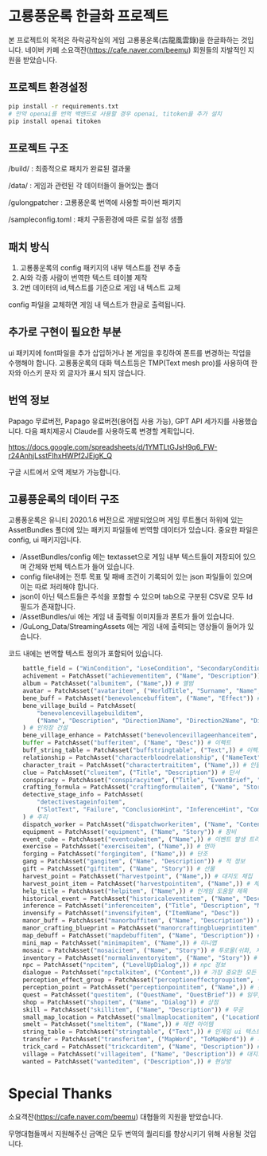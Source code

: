 # 고룡풍운록 한글화 프로젝트
본 프로젝트의 목적은 하락공작실의 게임 고룡풍운록(古龍風雲錄)을 한글화하는 것입니다. 네이버 카페 소요객잔(https://cafe.naver.com/beemu) 회원들의 자발적인 지원을 받았습니다.

## 프로젝트 환경설정
```bash
pip install -r requirements.txt
# 만약 openai를 번역 백엔드로 사용할 경우 openai, titoken을 추가 설치
pip install openai titoken
```
## 프로젝트 구조
/build/ : 최종적으로 패치가 완료된 결과물

/data/ : 게임과 관련된 각 데이터들이 들어있는 폴더

/gulongpatcher : 고룡풍운록 번역에 사용할 파이썬 패키지

/sampleconfig.toml : 패치 구동환경에 따른 로컬 설정 샘플

## 패치 방식
1. 고룡풍운록의 config 패키지의 내부 텍스트를 전부 추출
2. AI와 각종 사람이 번역한 텍스트 테이블 제작
3. 2번 데이터의 id,텍스트를 기준으로 게임 내 텍스트 교체

config 파일을 교체하면 게임 내 텍스트가 한글로 출력됩니다.


## 추가로 구현이 필요한 부분
ui 패키지에 font파일을 추가 삽입하거나 본 게임을 후킹하여 폰트를 변경하는 작업을 수행해야 합니다. 고룡풍운록의 대화 텍스트등은 TMP(Text mesh pro)를 사용하여 한자와 아스키 문자 외 글자가 표시 되지 않습니다.

## 번역 정보
Papago 무료버전, Papago 유료버전(용어집 사용 가능), GPT API 세가지를 사용했습니다. 다음 패치제공시 Claude를 사용하도록 변경할 계획입니다.

https://docs.google.com/spreadsheets/d/1YMTLtGJsH9q6_FW-r24AnhjLsstFIhxHWPf2JEjgK_Q

구글 시트에서 오역 제보가 가능합니다.

## 고룡풍운록의 데이터 구조
고룡풍운록은 유니티 2020.1.6 버전으로 개발되었으며 게임 루트폴더 하위에 있는 AssetBundles 폴더에 있는 패키지 파일들에 번역할 데이터가 있습니다. 중요한 파일은 config, ui 패키지입니다.
- /AssetBundles/config 에는 textasset으로 게임 내부 텍스트들이 저장되어 있으며 간체와 번체 텍스트가 들어 있습니다. 
- config file내에는 전투 목표 및 패배 조건이 기록되어 있는 json 파일들이 있으며 이는 따로 처리해야 합니다.
- json이 아닌 텍스트들은 주석을 포함할 수 있으며 tab으로 구분된 CSV로 모두 Id필드가 존재합니다.
- /AssetBundles/ui 에는 게임 내 출력될 이미지들과 폰트가 들어 있습니다.
- /GuLong_Data/StreamingAssets 에는 게임 내에 출력되는 영상들이 들어가 있습니다.

코드 내에는 번역할 텍스트 정의가 포함되어 있습니다. 
```Python
    battle_field = ("WinCondition", "LoseCondition", "SecondaryCondition") # 전장 목표
    achivement = PatchAsset("achievementitem", ("Name", "Description")) # 업적
    album = PatchAsset("albumitem", ("Name",)) # 앨범
    avatar = PatchAsset("avataritem", ("WorldTitle", "Surname", "Name", "Description")) # 인물 이름 및 별호, 묘사
    bene_buff = PatchAsset("benevolencebuffitem", ("Name", "Effect")) # 인의장 버프
    bene_village_build = PatchAsset(
        "benevolencevillagebuilditem",
        ("Name", "Description", "Direction1Name", "Direction2Name", "Direction3Name", "Direction4Name"),
    ) # 인의장 건설
    bene_village_enhance = PatchAsset("benevolencevillageenhanceitem", ("EnhanceName", "Description")) # 인의장 건설 업그레이드
    buffer = PatchAsset("bufferitem", ("Name", "Desc")) # 이펙트
    buff_string_table = PatchAsset("buffstringtable", ("Text",)) # 이펙트에 나오는 효과 설명
    relationship = PatchAsset("characterbloodrelationship", ("NameText", "NameBrief")) # 인물 관계도
    character_trait = PatchAsset("charactertraititem", ("Name",)) # 인물 특성
    clue = PatchAsset("clueitem", ("Title", "Description")) # 단서
    conspiracy = PatchAsset("conspiracyitem", ("Title", "EventBrief", "EventTip", "EventEffect")) # 밀모 이벤트
    crafting_formula = PatchAsset("craftingformulaitem", ("Name", "Story")) # 제조공식
    detective_stage_info = PatchAsset(
        "detectivestageinfoitem",
        ("SlotText", "Failure", "ConclusionHint", "InferenceHint", "CompositeHint", "ClueHint", "RepeatedHint"),
    ) # 추리
    dispatch_worker = PatchAsset("dispatchworkeritem", ("Name", "Content", "RewardText")) # 장객 파견
    equipment = PatchAsset("equipment", ("Name", "Story")) # 장비
    event_cube = PatchAsset("eventcubeitem", ("Name",)) # 이벤트 발생 트리거의 이름
    exercise = PatchAsset("exerciseitem", ("Name",)) # 연마
    forging = PatchAsset("forgingitem", ("Name",)) # 단조
    gang = PatchAsset("gangitem", ("Name", "Description")) # 적 정보
    gift = PatchAsset("giftitem", ("Name", "Story")) # 선물
    harvest_point = PatchAsset("harvestpoint", ("Name",)) # 대지도 채집
    harvest_point_item = PatchAsset("harvestpointitem", ("Name",)) # 채집장소 이름
    help_title = PatchAsset("helpitem", ("Name",)) # 인게임 도움말 제목
    historical_event = PatchAsset("historicaleventitem", ("Name", "Description")) # 역사 이벤트
    inference = PatchAsset("inferenceitem", ("Title", "Description", "Murmur")) # 추론
    invensify = PatchAsset("invensifyitem", ("ItemName", "Desc"))
    manor_buff = PatchAsset("manorbuffitem", ("Name", "Description")) # 분위기 효과
    manor_crafting_blueprint = PatchAsset("manorcraftingblueprintitem", ("Name", "Description")) # 제조법
    map_debuff = PatchAsset("mapdebuffitem", ("Name", "Description")) # 맵 디버프 효과
    mini_map = PatchAsset("minimapitem", ("Name",)) # 미니맵
    mosaic = PatchAsset("mosaicitem", ("Name", "Story")) # 투로물(쉬화, 제련 용) 아이템
    inventory = PatchAsset("normalinventoryitem", ("Name", "Story")) # 행낭 물품
    npc = PatchAsset("npcitem", ("LevelUpDialog",)) # npc 정보
    dialogue = PatchAsset("npctalkitem", ("Content",)) # 가장 중요한 모든 게임 내 대화 스크립트
    perception_effect_group = PatchAsset("perceptioneffectgroupitem", ("Name",)) # 감오
    perception_point = PatchAsset("perceptionpointitem", ("Name",)) # 감오점
    quest = PatchAsset("questitem", ("QuestName", "QuestBrief")) # 임무, 소문
    shop = PatchAsset("shopitem", ("Name", "Dialog")) # 상점
    skill = PatchAsset("skillitem", ("Name", "Description")) # 무공
    small_map_location = PatchAsset("smallmaplocationitem", ("LocationName",)) # 소지도
    smelt = PatchAsset("smeltitem", ("Name",)) # 제련 아이템
    string_table = PatchAsset("stringtable", ("Text",)) # 인게임 ui 텍스트
    transfer = PatchAsset("transferitem", ("MapWord", "ToMapWord")) # 지도 내 이동지점 텍스트
    trick_card = PatchAsset("trickcarditem", ("Name", "Description")) # 도감
    village = PatchAsset("villageitem", ("Name", "Description")) # 대지도 위치
    wanted = PatchAsset("wanteditem", ("Description",)) # 현상방
```

# Special Thanks
소요객잔(https://cafe.naver.com/beemu) 대협들의 지원을 받았습니다.

무명대협들께서 지원해주신 금액은 모두 번역의 퀄리티를 향상시키기 위해 사용될 것입니다.